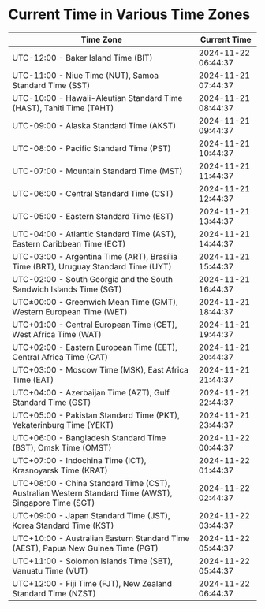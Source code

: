 # Current Time in Various Time Zones

| Time Zone | Current Time |
|-----------|--------------|
| UTC-12:00 - Baker Island Time (BIT) | 2024-11-22 06:44:37 |
| UTC-11:00 - Niue Time (NUT), Samoa Standard Time (SST) | 2024-11-21 07:44:37 |
| UTC-10:00 - Hawaii-Aleutian Standard Time (HAST), Tahiti Time (TAHT) | 2024-11-21 08:44:37 |
| UTC-09:00 - Alaska Standard Time (AKST) | 2024-11-21 09:44:37 |
| UTC-08:00 - Pacific Standard Time (PST) | 2024-11-21 10:44:37 |
| UTC-07:00 - Mountain Standard Time (MST) | 2024-11-21 11:44:37 |
| UTC-06:00 - Central Standard Time (CST) | 2024-11-21 12:44:37 |
| UTC-05:00 - Eastern Standard Time (EST) | 2024-11-21 13:44:37 |
| UTC-04:00 - Atlantic Standard Time (AST), Eastern Caribbean Time (ECT) | 2024-11-21 14:44:37 |
| UTC-03:00 - Argentina Time (ART), Brasília Time (BRT), Uruguay Standard Time (UYT) | 2024-11-21 15:44:37 |
| UTC-02:00 - South Georgia and the South Sandwich Islands Time (SGT) | 2024-11-21 16:44:37 |
| UTC±00:00 - Greenwich Mean Time (GMT), Western European Time (WET) | 2024-11-21 18:44:37 |
| UTC+01:00 - Central European Time (CET), West Africa Time (WAT) | 2024-11-21 19:44:37 |
| UTC+02:00 - Eastern European Time (EET), Central Africa Time (CAT) | 2024-11-21 20:44:37 |
| UTC+03:00 - Moscow Time (MSK), East Africa Time (EAT) | 2024-11-21 21:44:37 |
| UTC+04:00 - Azerbaijan Time (AZT), Gulf Standard Time (GST) | 2024-11-21 22:44:37 |
| UTC+05:00 - Pakistan Standard Time (PKT), Yekaterinburg Time (YEKT) | 2024-11-21 23:44:37 |
| UTC+06:00 - Bangladesh Standard Time (BST), Omsk Time (OMST) | 2024-11-22 00:44:37 |
| UTC+07:00 - Indochina Time (ICT), Krasnoyarsk Time (KRAT) | 2024-11-22 01:44:37 |
| UTC+08:00 - China Standard Time (CST), Australian Western Standard Time (AWST), Singapore Time (SGT) | 2024-11-22 02:44:37 |
| UTC+09:00 - Japan Standard Time (JST), Korea Standard Time (KST) | 2024-11-22 03:44:37 |
| UTC+10:00 - Australian Eastern Standard Time (AEST), Papua New Guinea Time (PGT) | 2024-11-22 05:44:37 |
| UTC+11:00 - Solomon Islands Time (SBT), Vanuatu Time (VUT) | 2024-11-22 05:44:37 |
| UTC+12:00 - Fiji Time (FJT), New Zealand Standard Time (NZST) | 2024-11-22 06:44:37 |
